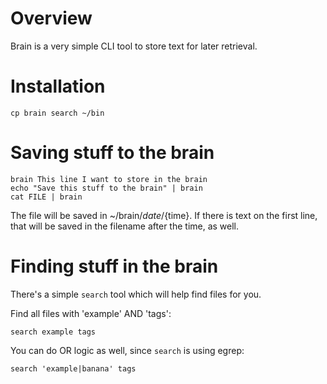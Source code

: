 # Overview

Brain is a very simple CLI tool to store text for later retrieval.

# Installation

`cp brain search ~/bin`

# Saving stuff to the brain

```
brain This line I want to store in the brain
echo "Save this stuff to the brain" | brain
cat FILE | brain
```

The file will be saved in ~/brain/${date}/${time}. If there is text on the first line,
that will be saved in the filename after the time, as well.

# Finding stuff in the brain

There's a simple `search` tool which will help find files for you.

Find all files with 'example' AND 'tags':

```
search example tags
```

You can do OR logic as well, since `search` is using egrep:

```
search 'example|banana' tags
```
